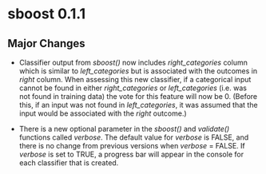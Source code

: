 # sboost 0.1.1

## Major Changes

* Classifier output from *sboost()* now includes *right_categories* column which is similar to *left_categories* but is associated with the outcomes in *right* column. When assessing this new classifier, if a categorical input cannot be found in either *right_categories* or *left_categories* (i.e. was not found in training data) the vote for this feature will now be 0. (Before this, if an input was not found in *left_categories*, it was assumed that the input would be associated with the *right* outcome.)

* There is a new optional parameter in the *sboost()* and *validate()* functions called *verbose*. The default value for *verbose* is FALSE, and there is no change from previous versions when *verbose* = FALSE. If *verbose* is set to TRUE, a progress bar will appear in the console for each classifier that is created.
